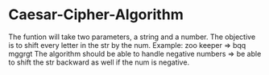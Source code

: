 # Caesar-Cipher-Algorithm

The funtion will take two parameters, a string and a number. 
The objective is to shift every letter in the str by the num. 
Example: zoo keeper => bqq mggrgt 
The algorithm should be able to handle negative numbers => be able to shift the str backward as well if the num is negative. 
